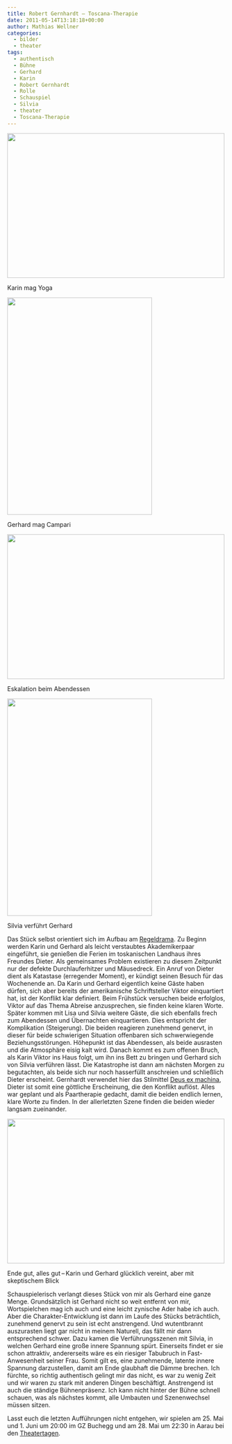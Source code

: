 ```yaml
---
title: Robert Gernhardt – Toscana-​​Therapie
date: 2011-05-14T13:18:18+00:00
author: Mathias Wellner
categories:
  - bilder
  - theater
tags:
  - authentisch
  - Bühne
  - Gerhard
  - Karin
  - Robert Gernhardt
  - Rolle
  - Schauspiel
  - Silvia
  - theater
  - Toscana-Therapie
---
```

<div style="width: 510px" class="wp-caption aligncenter">
  <img src="https://lh4.googleusercontent.com/_k8jzJG4N6uM/Tc5V613mEdI/AAAAAAAAACM/0BE7NYsVBhU/s800/DSC_3202.jpg" height="333" width="500" />
  
  <p class="wp-caption-text">
    Karin mag Yoga<br />
  </p>
</div>

<div style="width: 343px" class="wp-caption aligncenter">
  <img src="https://lh3.googleusercontent.com/_k8jzJG4N6uM/Tc5WA7UdiXI/AAAAAAAAAFA/uhZ-iAduImM/s800/theater2.jpg" height="500" width="333" />
  
  <p class="wp-caption-text">
    Gerhard mag Campari<br />
  </p>
</div>

<div style="width: 510px" class="wp-caption aligncenter">
  <img src="https://lh6.googleusercontent.com/_k8jzJG4N6uM/Tc5V_k3xTXI/AAAAAAAAAEU/taATPuD_kFM/s800/DSC_3274.jpg" width="500" height="333" />
  
  <p class="wp-caption-text">
    Eskalation beim Abendessen<br />
  </p>
</div>

<div style="width: 343px" class="wp-caption aligncenter">
  <img src="https://lh3.googleusercontent.com/_k8jzJG4N6uM/Tc5V_umyuCI/AAAAAAAAAEY/eGji-gllWFs/s800/DSC_3281.jpg" height="500" width="333" />
  
  <p class="wp-caption-text">
    Silvia verführt Gerhard<br />
  </p>
</div>

Das Stück selbst orientiert sich im Aufbau am [Regeldrama](http://de.wikipedia.org/wiki/Regeldrama). Zu Beginn werden Karin und Gerhard als leicht verstaubtes Akademikerpaar eingeführt, sie genießen die Ferien im toskanischen Landhaus ihres Freundes Dieter. Als gemeinsames Problem existieren zu diesem Zeitpunkt nur der defekte Durchlauferhitzer und Mäusedreck. Ein Anruf von Dieter dient als Katastase (erregender Moment), er kündigt seinen Besuch für das Wochenende an. Da Karin und Gerhard eigentlich keine Gäste haben dürfen, sich aber bereits der amerikanische Schriftsteller Viktor einquartiert hat, ist der Konflikt klar definiert. Beim Frühstück versuchen beide erfolglos, Viktor auf das Thema Abreise anzusprechen, sie finden keine klaren Worte. Später kommen mit Lisa und Silvia weitere Gäste, die sich ebenfalls frech zum Abendessen und Übernachten einquartieren. Dies entspricht der Komplikation (Steigerung). Die beiden reagieren zunehmend genervt, in dieser für beide schwierigen Situation offenbaren sich schwerwiegende Beziehungsstörungen. Höhepunkt ist das Abendessen, als beide ausrasten und die Atmosphäre eisig kalt wird. Danach kommt es zum offenen Bruch, als Karin Viktor ins Haus folgt, um ihn ins Bett zu bringen und Gerhard sich von Silvia verführen lässt. Die Katastrophe ist dann am nächsten Morgen zu begutachten, als beide sich nur noch hasserfüllt anschreien und schließlich Dieter erscheint. Gernhardt verwendet hier das Stilmittel [Deus ex machina](http://de.wikipedia.org/wiki/Deus_ex_machina), Dieter ist somit eine göttliche Erscheinung, die den Konflikt auflöst. Alles war geplant und als Paartherapie gedacht, damit die beiden endlich lernen, klare Worte zu finden. In der allerletzten Szene finden die beiden wieder langsam zueinander. 

<div style="width: 510px" class="wp-caption aligncenter">
  <img src="https://lh6.googleusercontent.com/_k8jzJG4N6uM/Tc5WApKlabI/AAAAAAAAAE0/xzgmwCKkyHI/s800/DSC_3301.jpg" width="500" height="333" />
  
  <p class="wp-caption-text">
    Ende gut, alles gut&thinsp;&ndash;&thinsp;Karin und Gerhard glücklich vereint, aber mit skeptischem Blick<br />
  </p>
</div>

Schauspielerisch verlangt dieses Stück von mir als Gerhard eine ganze Menge. Grundsätzlich ist Gerhard nicht so weit entfernt von mir, Wortspielchen mag ich auch und eine leicht zynische Ader habe ich auch. Aber die Charakter-Entwicklung ist dann im Laufe des Stücks beträchtlich, zunehmend genervt zu sein ist echt anstrengend. Und wutentbrannt auszurasten liegt gar nicht in meinem Naturell, das fällt mir dann entsprechend schwer. Dazu kamen die Verführungsszenen mit Silvia, in welchen Gerhard eine große innere Spannung spürt. Einerseits findet er sie schon attraktiv, andererseits wäre es ein riesiger Tabubruch in Fast-Anwesenheit seiner Frau. Somit gilt es, eine zunehmende, latente innere Spannung darzustellen, damit am Ende glaubhaft die Dämme brechen. Ich fürchte, so richtig authentisch gelingt mir das nicht, es war zu wenig Zeit und wir waren zu stark mit anderen Dingen beschäftigt. Anstrengend ist auch die ständige Bühnenpräsenz. Ich kann nicht hinter der Bühne schnell schauen, was als nächstes kommt, alle Umbauten und Szenenwechsel müssen sitzen. 

Lasst euch die letzten Aufführungen nicht entgehen, wir spielen am 25. Mai und 1. Juni um 20:00 im GZ Buchegg und am 28. Mai um 22:30 in Aarau bei den [Theatertagen](http://www.theatertage.ch).